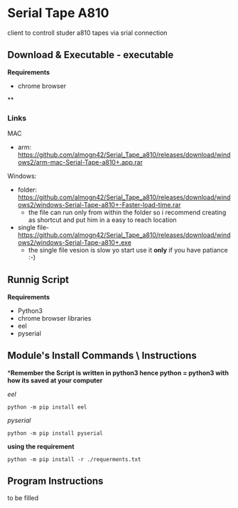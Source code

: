 # Serial Tape A810
client to controll studer a810 tapes via srial connection

## Download & Executable - executable
**Requirements**
  -  chrome browser

**


### Links
MAC
  -  arm: https://github.com/almogn42/Serial_Tape_a810/releases/download/windows2/arm-mac-Serial-Tape-a810+.app.rar

Windows:
 -  folder: https://github.com/almogn42/Serial_Tape_a810/releases/download/windows2/windows-Serial-Tape-a810+-Faster-load-time.rar
     *   the file can run only from within the folder so i recommend creating as shortcut and put him in a easy to reach location
 -  single file- https://github.com/almogn42/Serial_Tape_a810/releases/download/windows2/windows-Serial-Tape-a810+.exe
     *  the single file vesion is slow yo start use it **only** if you have patiance :-)

## Runnig Script

**Requirements**
  - Python3
  - chrome browser
  libraries
  - eel
  - pyserial

## Module's Install Commands \ Instructions

***Remember the Script is written in python3 hence python  = python3 with how its saved at your computer**

*eel*
```
python -m pip install eel
```

*pyserial*
```
python -m pip install pyserial
```

**using the requirement**
```
python -m pip install -r ./requerments.txt
```

## Program Instructions

  to be filled
